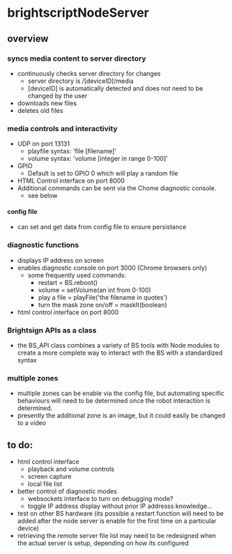 # brightscriptNodeServer

## overview
### syncs media content to server directory
* continuously checks server directory for changes
  * server directory is /[deviceID]/media
  * [deviceID] is automatically detected and does not need to be changed by the user
* downloads new files
* deletes old files

### media controls and interactivity
* UDP on port 13131
	* playfile syntax: 'file [filename]'
	* volume syntax: 'volume [integer in range 0-100]'
* GPIO
	* Default is set to GPIO 0 which will play a random file
* HTML Control interface on port 8000
* Additional commands can be sent via the Chome diagnostic console.
	* see below

#### config file
* can set and get data from config file to ensure persistance

### diagnostic functions
* displays IP address on screen
* enables diagnostic console on port 3000 (Chrome browsers only)
	* some frequently used commands:
		* restart = BS.reboot()
		* volume = setVolume(an int from 0-100)
		* play a file = playFile('the filename in quotes')
		* turn the mask zone on/off = maskIt(boolean)
* html control interface on port 8000

### Brightsign APIs as a class
* the BS_API class combines a variety of BS tools with Node modules to create a more complete way to interact with the BS with a standardized syntax

### multiple zones
* multiple zones can be enable via the config file, but automating specific behaviours will need to be determined once the robot interaction is determined.
* presently the additional zone is an image, but it could easily be changed to a video

## to do:
* html control interface
	* playback and volume controls
	* screen capture
	* local file list
* better control of diagnostic modes
	* websockets interface to turn on debugging mode?
	* toggle IP address display without prior IP addresss knowledge...
* test on other BS hardware (its possible a restart function will need to be added after the node server is enable for the first time on a particular device)
* retrieving the remote server file list may need to be redesigned when the actual server is setup, depending on how its configured
